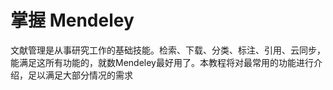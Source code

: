 # 掌握 Mendeley

文献管理是从事研究工作的基础技能。检索、下载、分类、标注、引用、云同步，能满足这所有功能的，就数Mendeley最好用了。本教程将对最常用的功能进行介绍，足以满足大部分情况的需求

## 